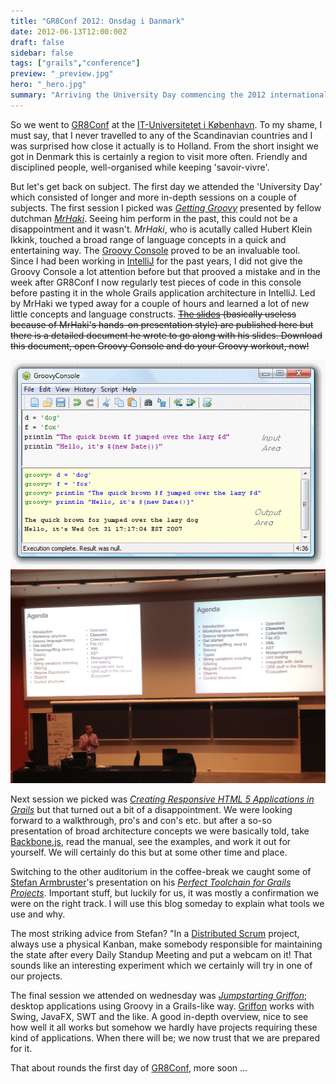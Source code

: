 ```yaml
---
title: "GR8Conf 2012: Onsdag i Danmark"
date: 2012-06-13T12:00:00Z
draft: false
sidebar: false
tags: ["grails","conference"]
preview: "_preview.jpg"
hero: "_hero.jpg"
summary: "Arriving the University Day commencing the 2012 international Grails User Conference in Copenhagen"
---
```


So we went to [GR8Conf](http://gr8conf.eu) at the [IT-Universitetet i København](http://www.itu.dk/en/). To my shame, I must say, that I never travelled to any of the Scandinavian countries and I was surprised how close it actually is to Holland. From the short insight we got in Denmark this is certainly a region to visit more often. Friendly and disciplined people, well-organised while keeping 'savoir-vivre'.

But let's get back on subject. The first day we attended the 'University Day' which consisted of longer and more in-depth sessions on a couple of subjects. The first session I picked was [_Getting Groovy_](http://gr8conf.eu/Presentations/Getting-Groovy) presented by fellow dutchman [_MrHaki_](http://mrhaki.blogspot.nl/). Seeing him perform in the past, this could not be a disappointment and it wasn't. _MrHaki_, who is acutally called Hubert Klein Ikkink, touched a broad range of language concepts in a quick and entertaining way. The [Groovy Console](http://groovy.codehaus.org/Groovy+Console) proved to be an invaluable tool. Since I had been working in [IntelliJ](http://www.jetbrains.com/idea/) for the past years, I did not give the Groovy Console a lot attention before but that prooved a mistake and in the week after GR8Conf I now regularly test pieces of code in this console before pasting it in the whole Grails application architecture in IntelliJ. Led by MrHaki we typed away for a couple of hours and learned a lot of new little concepts and language constructs. ~~[The slides](https://docs.google.com/present/view?id=0Aad2ZbZ4fTjzZGNjbjhidHFfNTBkYjl6azhkdg) (basically useless because of MrHaki's hands-on presentation style) are published here but there is a detailed document he wrote to go along with his slides. Download this document, open Groovy Console and do your Groovy workout, now!~~

![The Groovy Console is a versatile playground](groovy-console.png)
![Hubert 'MrHaki' introducing his ~~talk~~ live coding session in the Auditorium](mrhaki.jpg)

Next session we picked was [_Creating Responsive HTML 5 Applications in Grails_](http://gr8conf.eu/Presentations/responsive-HTML-5-apps) but that turned out a bit of a disappointment. We were looking forward to a walkthrough, pro's and con's etc. but after a so-so presentation of broad architecture concepts we were basically told, take [Backbone.js](http://backbonejs.org/), read the manual, see the examples, and work it out for yourself. We will certainly do this but at some other time and place.

Switching to the other auditorium in the coffee-break we caught some of [Stefan Armbruster](http://gr8conf.eu/Presentations/my-perfect-grails-toolchain)'s presentation on his [_Perfect Toolchain for Grails Projects_](http://www.slideshare.net/gr8conf/my-perfect-toolchain-setup-for-grails-projects). Important stuff, but luckily for us, it was mostly a confirmation we were on the right track. I will use this blog someday to explain what tools we use and why.

The most striking advice from Stefan?
"In a [Distributed Scrum](http://www.se-radio.net/2011/12/episode-181-distributed-scrum-with-rini-van-solingen/) project, always use a physical Kanban, make somebody responsible for maintaining the state after every Daily Standup Meeting and put a webcam on it!
That sounds like an interesting experiment which we certainly will try in one of our projects.

The final session we attended on wednesday was [_Jumpstarting Griffon_](http://gr8conf.eu/Presentations/Jumpstarting-Griffon); desktop applications using Groovy in a Grails-like way. [Griffon](http://griffon.codehaus.org/) works with Swing, JavaFX, SWT and the like. A good in-depth overview, nice to see how well it all works but somehow we hardly have projects requiring these kind of applications. When there will be; we now trust that we are prepared for it.

That about rounds the first day of [GR8Conf](http://gr8conf.eu/), more soon ...